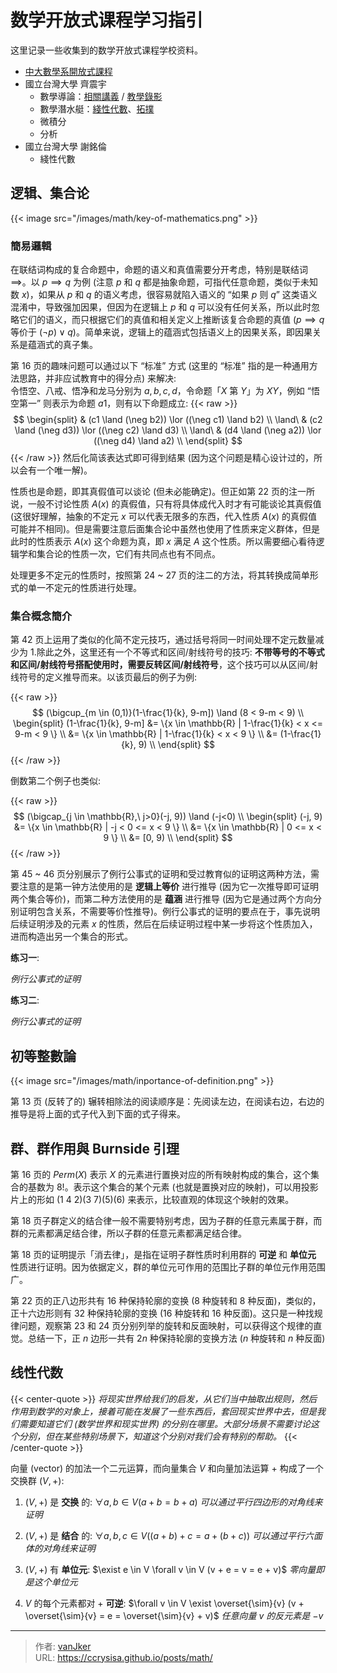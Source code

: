 # 数学开放式课程学习指引


这里记录一些收集到的数学开放式课程学校资料。

<!--more-->

- [中大數學系開放式課程](http://www.math.ncu.edu.tw/~cchsiao/OCW/)
- 國立台灣大學 齊震宇
  - 數學導論：[相關講義](httbookps://equation.nidbox.com/diary/read/9028768) / [教學錄影](https://www.bilibili.com/video/BV1wx411W7vB)
  - 數學潛水艇：[綫性代數](https://www.bilibili.com/video/BV184411F7wr/)、[拓撲](https://www.bilibili.com/video/BV1mt411u74C/)
  - 微積分
  - 分析
- 國立台灣大學 謝銘倫
  - 綫性代數

## 逻辑、集合论

{{< image src="/images/math/key-of-mathematics.png" >}}

### 簡易邏輯

在联结词构成的复合命题中，命题的语义和真值需要分开考虑，特别是联结词 $\implies$。以 $p \implies q$ 为例 (注意 $p$ 和 $q$ 都是抽象命题，可指代任意命题，类似于未知数 $x$)，如果从 $p$ 和 $q$ 的语义考虑，很容易就陷入语义的 “如果 $p$ 则 $q$” 这类语义混淆中，导致强加因果，但因为在逻辑上 $p$ 和 $q$ 可以没有任何关系，所以此时忽略它们的语义，而只根据它们的真值和相关定义上推断该复合命题的真值 ($p \implies q$ 等价于 $(\neg p) \lor q$)。简单来说，逻辑上的蕴涵式包括语义上的因果关系，即因果关系是蕴涵式的真子集。

第 16 页的趣味问题可以通过以下 “标准” 方式 (这里的 “标准” 指的是一种通用方法思路，并非应试教育中的得分点) 来解决:   
令悟空、八戒、悟净和龙马分别为 $a, b, c, d$，令命题「$X$ 第 $Y$」为 $XY$，例如 “悟空第一” 则表示为命题 $a1$，则有以下命题成立:
{{< raw >}}
$$
\begin{split}
       & (c1 \land (\neg b2)) \lor ((\neg c1) \land b2) \\
\land\ & (c2 \land (\neg d3)) \lor ((\neg c2) \land d3) \\
\land\ & (d4 \land (\neg a2)) \lor ((\neg d4) \land a2) \\
\end{split}
$$
{{< /raw >}}
然后化简该表达式即可得到结果 (因为这个问题是精心设计过的，所以会有一个唯一解)。

性质也是命题，即其真假值可以谈论 (但未必能确定)。但正如第 22 页的注一所说，一般不讨论性质 $A(x)$ 的真假值，只有将具体成代入时才有可能谈论其真假值 (这很好理解，抽象的不定元 $x$ 可以代表无限多的东西，代入性质 $A(x)$ 的真假值可能并不相同)。但是需要注意后面集合论中虽然也使用了性质来定义群体，但是此时的性质表示 $A(x)$ 这个命题为真，即 $x$ 满足 $A$ 这个性质。所以需要细心看待逻辑学和集合论的性质一次，它们有共同点也有不同点。

处理更多不定元的性质时，按照第 24 ~ 27 页的注二的方法，将其转换成简单形式的单一不定元的性质进行处理。

### 集合概念簡介

第 42 页上运用了类似的化简不定元技巧，通过括号将同一时间处理不定元数量减少为 1.除此之外，这里还有一个不等式和区间/射线符号的技巧: **不带等号的不等式和区间/射线符号搭配使用时，需要反转区间/射线符号**，这个技巧可以从区间/射线符号的定义推导而来。以该页最后的例子为例:

{{< raw >}}
$$
(\bigcup_{m \in (0,1)}(1-\frac{1}{k}, 9-m]) \land (8 < 9-m < 9) \\
\begin{split}
(1-\frac{1}{k}, 9-m] &= \{x \in \mathbb{R} | 1-\frac{1}{k} < x <= 9-m < 9 \} \\
                     &= \{x \in \mathbb{R} | 1-\frac{1}{k} < x < 9 \} \\
                     &= (1-\frac{1}{k}, 9) \\
\end{split}
$$
{{< /raw >}}

倒数第二个例子也类似:

{{< raw >}}
$$
(\bigcap_{j \in \mathbb{R},\ j>0}(-j, 9)) \land (-j<0) \\
\begin{split}
(-j, 9) &= \{x \in \mathbb{R} | -j < 0 <= x < 9 \} \\
        &= \{x \in \mathbb{R} | 0 <= x < 9 \} \\
        &= [0, 9) \\
\end{split}
$$
{{< /raw >}}

第 45 ~ 46 页分别展示了例行公事式的证明和受过教育似的证明这两种方法，需要注意的是第一钟方法使用的是 **逻辑上等价** 进行推导 (因为它一次推导即可证明两个集合等价)，而第二种方法使用的是 **蕴涵** 进行推导 (因为它是通过两个方向分别证明包含关系，不需要等价性推导)。例行公事式的证明的要点在于，事先说明后续证明涉及的元素 $x$ 的性质，然后在后续证明过程中某一步将这个性质加入，进而构造出另一个集合的形式。

**练习一**:

*例行公事式的证明*

**练习二**:

*例行公事式的证明*

## 初等整數論

{{< image src="/images/math/inportance-of-definition.png" >}}

第 13 页 (反转了的) 辗转相除法的阅读顺序是：先阅读左边，在阅读右边，右边的推导是将上面的式子代入到下面的式子得来。

## 群、群作用與 Burnside 引理

第 16 页的 $Perm(X)$ 表示 $X$ 的元素进行置换对应的所有映射构成的集合，这个集合的基数为 $8!$。表示这个集合的某个元素 (也就是置换对应的映射)，可以用投影片上的形如 $(1\ 4\ 2)(3\ 7)(5)(6)$ 来表示，比较直观的体现这个映射的效果。

第 18 页子群定义的结合律一般不需要特别考虑，因为子群的任意元素属于群，而群的元素都满足结合律，所以子群的任意元素都满足结合律。

第 18 页的证明提示「消去律」，是指在证明子群性质时利用群的 **可逆** 和 **单位元** 性质进行证明。因为依据定义，群的单位元可作用的范围比子群的单位元作用范围广。

第 22 页的正八边形共有 16 种保持轮廓的变换 (8 种旋转和 8 种反面)，类似的，正十六边形则有 32 种保持轮廓的变换 (16 种旋转和 16 种反面)。这只是一种找规律问题，观察第 23 和 24 页分别列举的旋转和反面映射，可以获得这个规律的直觉。总结一下，正 $n$ 边形一共有 $2n$ 种保持轮廓的变换方法 ($n$ 种旋转和 $n$ 种反面)

## 线性代数

{{< center-quote >}}
*将现实世界给我们的启发，从它们当中抽取出规则，然后作用到数学的对象上，接着可能在发展了一些东西后，套回现实世界中去，但是我们需要知道它们 (数学世界和现实世界) 的分别在哪里。大部分场景不需要讨论这个分别，但在某些特别场景下，知道这个分别对我们会有特别的帮助。*
{{< /center-quote >}}

向量 (vector) 的加法一个二元运算，而向量集合 $V$ 和向量加法运算 $+$ 构成了一个交换群 $(V, +)$:

1. $(V, +)$ 是 **交换** 的: $\forall a, b \in V (a + b = b + a)$ 
*可以通过平行四边形的对角线来证明*

2. $(V, +)$ 是 **结合** 的: $\forall a, b, c \in V ((a + b) + c = a + (b + c))$ 
*可以通过平行六面体的对角线来证明*

3. $(V, +)$ 有 **单位元**: $\exist e \in V \forall v \in V (v + e = v = e + v)$ 
*零向量即是这个单位元*

4. $V$ 的每个元素都对 $+$ **可逆**: $\forall v \in V \exist \overset{\sim}{v} (v + \overset{\sim}{v} = e = \overset{\sim}{v} + v)$ 
*任意向量 $v$ 的反元素是 $-v$*



---

> 作者: [vanJker](https://github.com/vanJker)  
> URL: https://ccrysisa.github.io/posts/math/  

